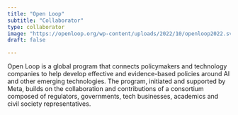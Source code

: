 ```yaml
---
title: "Open Loop"
subtitle: "Collaborator"
type: collaborator
image: "https://openloop.org/wp-content/uploads/2022/10/openloop2022.svg"
draft: false

---
```

Open Loop is a global program that connects policymakers and technology companies to help develop effective and evidence-based policies around AI and other emerging technologies. The program, initiated and supported by Meta, builds on the collaboration and contributions of a consortium composed of regulators, governments, tech businesses, academics and civil society representatives.